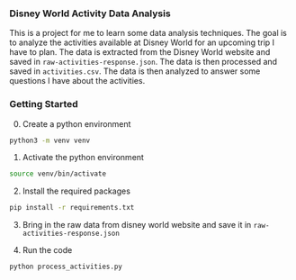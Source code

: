 ### Disney World Activity Data Analysis

This is a project for me to learn some data analysis techniques. The goal is to analyze the activities available at Disney World for an upcoming trip I have to plan. The data is extracted from the Disney World website and saved in `raw-activities-response.json`. The data is then processed and saved in `activities.csv`. The data is then analyzed to answer some questions I have about the activities.

### Getting Started

0. Create a python environment

```bash
python3 -m venv venv
```

1. Activate the python environment

```bash
source venv/bin/activate
```

2. Install the required packages

```bash
pip install -r requirements.txt
```

3. Bring in the raw data from disney world website and save it in `raw-activities-response.json`

4. Run the code

```bash
python process_activities.py
```
